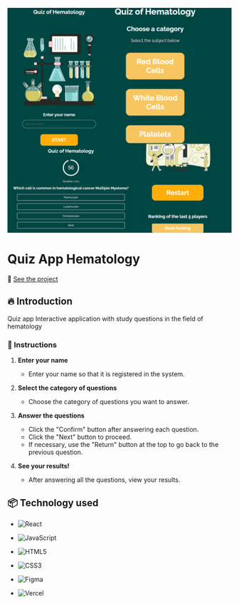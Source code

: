 
![Logo do projeto](https://raw.githubusercontent.com/LandGabriel/Hematology_Questions/main/src/img/Project-pictures.png)

# Quiz App Hematology
:mag_right: [See the project](https://quiz-red-beta.vercel.app/)
## 🔥 Introduction
Quiz app
Interactive application with study questions in the field of hematology

### 🔨 Instructions

1. **Enter your name**
   - Enter your name so that it is registered in the system.

2. **Select the category of questions**
   - Choose the category of questions you want to answer.

3. **Answer the questions**
   - Click the "Confirm" button after answering each question.
   - Click the "Next" button to proceed.
   - If necessary, use the "Return" button at the top to go back to the previous question.

4. **See your results!**
   - After answering all the questions, view your results.



## 📦 Technology used
 
* ![React](https://img.shields.io/badge/React-20232A?style=for-the-badge&logo=react&logoColor=61DAFB)

* ![JavaScript](https://img.shields.io/badge/javascript-%23323330.svg?style=for-the-badge&logo=javascript&logoColor=%23F7DF1E)

* ![HTML5](https://img.shields.io/badge/html5-%23E34F26.svg?style=for-the-badge&logo=html5&logoColor=white)

* ![CSS3](https://img.shields.io/badge/css3-%231572B6.svg?style=for-the-badge&logo=css3&logoColor=white)

* ![Figma](https://img.shields.io/badge/Figma-F24E1E?style=for-the-badge&logo=figma&logoColor=white)

* ![Vercel](https://img.shields.io/badge/Vercel-000000?style=for-the-badge&logo=vercel&logoColor=white)
